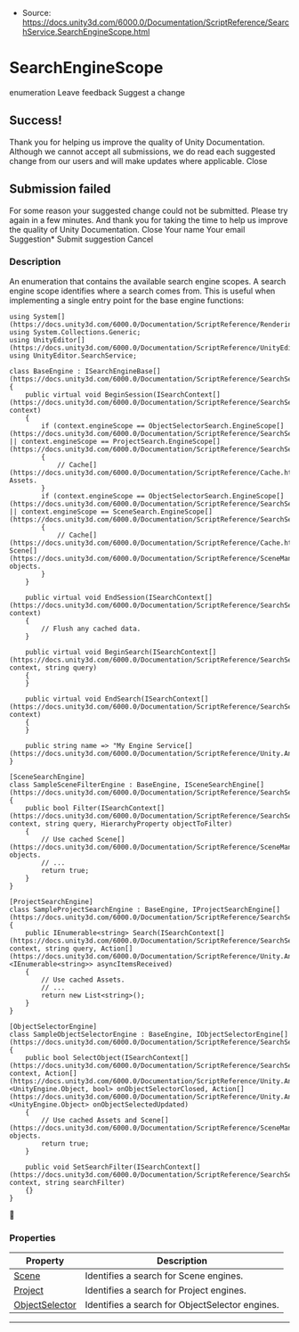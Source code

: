 * Source: https://docs.unity3d.com/6000.0/Documentation/ScriptReference/SearchService.SearchEngineScope.html

# SearchEngineScope
enumeration
Leave feedback
Suggest a change
## Success!
Thank you for helping us improve the quality of Unity Documentation. Although we cannot accept all submissions, we do read each suggested change from our users and will make updates where applicable.
Close
## Submission failed
For some reason your suggested change could not be submitted. Please <a>try again</a> in a few minutes. And thank you for taking the time to help us improve the quality of Unity Documentation.
Close
Your name Your email Suggestion* Submit suggestion
Cancel
### Description
An enumeration that contains the available search engine scopes.
A search engine scope identifies where a search comes from. This is useful when implementing a single entry point for the base engine functions:
```
using System[](https://docs.unity3d.com/6000.0/Documentation/ScriptReference/Rendering.VirtualTexturing.System.html);
using System.Collections.Generic;
using UnityEditor[](https://docs.unity3d.com/6000.0/Documentation/ScriptReference/UnityEditor.html);
using UnityEditor.SearchService;

class BaseEngine : ISearchEngineBase[](https://docs.unity3d.com/6000.0/Documentation/ScriptReference/SearchService.ISearchEngineBase.html)
{
    public virtual void BeginSession(ISearchContext[](https://docs.unity3d.com/6000.0/Documentation/ScriptReference/SearchService.ISearchContext.html) context)
    {
        if (context.engineScope == ObjectSelectorSearch.EngineScope[](https://docs.unity3d.com/6000.0/Documentation/ScriptReference/SearchService.ObjectSelectorSearch.EngineScope.html) || context.engineScope == ProjectSearch.EngineScope[](https://docs.unity3d.com/6000.0/Documentation/ScriptReference/SearchService.ProjectSearch.EngineScope.html))
        {
            // Cache[](https://docs.unity3d.com/6000.0/Documentation/ScriptReference/Cache.html) Assets.
        }
        if (context.engineScope == ObjectSelectorSearch.EngineScope[](https://docs.unity3d.com/6000.0/Documentation/ScriptReference/SearchService.ObjectSelectorSearch.EngineScope.html) || context.engineScope == SceneSearch.EngineScope[](https://docs.unity3d.com/6000.0/Documentation/ScriptReference/SearchService.SceneSearch.EngineScope.html))
        {
            // Cache[](https://docs.unity3d.com/6000.0/Documentation/ScriptReference/Cache.html) Scene[](https://docs.unity3d.com/6000.0/Documentation/ScriptReference/SceneManagement.Scene.html) objects.
        }
    }

    public virtual void EndSession(ISearchContext[](https://docs.unity3d.com/6000.0/Documentation/ScriptReference/SearchService.ISearchContext.html) context)
    {
        // Flush any cached data.
    }

    public virtual void BeginSearch(ISearchContext[](https://docs.unity3d.com/6000.0/Documentation/ScriptReference/SearchService.ISearchContext.html) context, string query)
    {
    }

    public virtual void EndSearch(ISearchContext[](https://docs.unity3d.com/6000.0/Documentation/ScriptReference/SearchService.ISearchContext.html) context)
    {
    }

    public string name => "My Engine Service[](https://docs.unity3d.com/6000.0/Documentation/ScriptReference/Unity.Android.Gradle.Manifest.Service.html)";
}

[SceneSearchEngine]
class SampleSceneFilterEngine : BaseEngine, ISceneSearchEngine[](https://docs.unity3d.com/6000.0/Documentation/ScriptReference/SearchService.ISceneSearchEngine.html)
{
    public bool Filter(ISearchContext[](https://docs.unity3d.com/6000.0/Documentation/ScriptReference/SearchService.ISearchContext.html) context, string query, HierarchyProperty objectToFilter)
    {
        // Use cached Scene[](https://docs.unity3d.com/6000.0/Documentation/ScriptReference/SceneManagement.Scene.html) objects.
        // ...
        return true;
    }
}

[ProjectSearchEngine]
class SampleProjectSearchEngine : BaseEngine, IProjectSearchEngine[](https://docs.unity3d.com/6000.0/Documentation/ScriptReference/SearchService.IProjectSearchEngine.html)
{
    public IEnumerable<string> Search(ISearchContext[](https://docs.unity3d.com/6000.0/Documentation/ScriptReference/SearchService.ISearchContext.html) context, string query, Action[](https://docs.unity3d.com/6000.0/Documentation/ScriptReference/Unity.Android.Gradle.Manifest.Action.html)<IEnumerable<string>> asyncItemsReceived)
    {
        // Use cached Assets.
        // ...
        return new List<string>();
    }
}

[ObjectSelectorEngine]
class SampleObjectSelectorEngine : BaseEngine, IObjectSelectorEngine[](https://docs.unity3d.com/6000.0/Documentation/ScriptReference/SearchService.IObjectSelectorEngine.html)
{
    public bool SelectObject(ISearchContext[](https://docs.unity3d.com/6000.0/Documentation/ScriptReference/SearchService.ISearchContext.html) context, Action[](https://docs.unity3d.com/6000.0/Documentation/ScriptReference/Unity.Android.Gradle.Manifest.Action.html)<UnityEngine.Object, bool> onObjectSelectorClosed, Action[](https://docs.unity3d.com/6000.0/Documentation/ScriptReference/Unity.Android.Gradle.Manifest.Action.html)<UnityEngine.Object> onObjectSelectedUpdated)
    {
        // Use cached Assets and Scene[](https://docs.unity3d.com/6000.0/Documentation/ScriptReference/SceneManagement.Scene.html) objects.
        return true;
    }

    public void SetSearchFilter(ISearchContext[](https://docs.unity3d.com/6000.0/Documentation/ScriptReference/SearchService.ISearchContext.html) context, string searchFilter)
    {}
}

```

### Properties
Property | Description  
---|---  
[Scene](https://docs.unity3d.com/6000.0/Documentation/ScriptReference/SearchService.SearchEngineScope.Scene.html) | Identifies a search for Scene engines.  
[Project](https://docs.unity3d.com/6000.0/Documentation/ScriptReference/SearchService.SearchEngineScope.Project.html) | Identifies a search for Project engines.  
[ObjectSelector](https://docs.unity3d.com/6000.0/Documentation/ScriptReference/SearchService.SearchEngineScope.ObjectSelector.html) | Identifies a search for ObjectSelector engines.  
* * *
